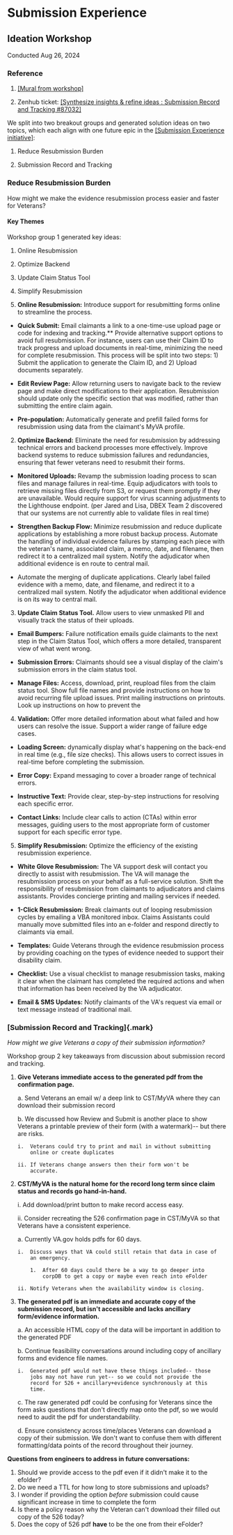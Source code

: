 # **Submission Experience**

## **Ideation Workshop**

Conducted Aug 26, 2024

### Reference

1.  [[Mural from
    workshop]](https://app.mural.co/t/departmentofveteransaffairs9999/m/departmentofveteransaffairs9999/1723818200733/9de0161485d4f357e604dd9e4c7f4dc3e8a9473e?sender=u2d8a66f6d38755bd8c4c6218)

2.  Zenhub ticket: [[Synthesize insights & refine ideas : Submission
    Record and Tracking
    #87032]](https://app.zenhub.com/workspaces/disability-benefits-experience-team-1-63dbdb0a401c4400119d3a44/issues/gh/department-of-veterans-affairs/va.gov-team/87032)

We split into two breakout groups and generated solution ideas on two
topics, which each align with one future epic in the [[Submission
Experience
initiative]](https://github.com/department-of-veterans-affairs/va.gov-team/blob/master/products/disability/526ez/product/feature-briefs/Submission%20Experience.md#5-delivery):

1.  Reduce Resubmission Burden

2.  Submission Record and Tracking

### Reduce Resubmission Burden

How might we make the evidence resubmission process easier and faster
for Veterans?

#### Key Themes

Workshop group 1 generated key ideas:

1.  Online Resubmission

2.  Optimize Backend

3.  Update Claim Status Tool

4.  Simplify Resubmission



1.  **Online Resubmission:** Introduce support for resubmitting forms
    online to streamline the process.

-   **Quick Submit:** Email claimants a link to a one-time-use upload
    page or code for indexing and tracking.\*\* Provide alternative
    support options to avoid full resubmission. For instance, users can
    use their Claim ID to track progress and upload documents in
    real-time, minimizing the need for complete resubmission. This
    process will be split into two steps: 1) Submit the application to
    generate the Claim ID, and 2) Upload documents separately.

-   **Edit Review Page:** Allow returning users to navigate back to the
    review page and make direct modifications to their application.
    Resubmission should update only the specific section that was
    modified, rather than submitting the entire claim again.

-   **Pre-population:** Automatically generate and prefill failed forms
    for resubmission using data from the claimant's MyVA profile.

2.  **Optimize Backend:** Eliminate the need for resubmission by
    addressing technical errors and backend processes more effectively.
    Improve backend systems to reduce submission failures and
    redundancies, ensuring that fewer veterans need to resubmit their
    forms.

-   **Monitored Uploads:** Revamp the submission loading process to scan
    files and manage failures in real-time. Equip adjudicators with
    tools to retrieve missing files directly from S3, or request them
    promptly if they are unavailable. Would require support for virus
    scanning adjustments to the Lighthouse endpoint. (per Jared and Lisa, DBEX Team 2 discovered that our systems are not currently able to validate files in real time) 

-   **Strengthen Backup Flow:** Minimize resubmission and reduce
    duplicate applications by establishing a more robust backup process.
    Automate the handling of individual evidence failures by stamping
    each piece with the veteran's name, associated claim, a memo, date,
    and filename, then redirect it to a centralized mail system. Notify
    the adjudicator when additional evidence is en route to central
    mail.

-   Automate the merging of duplicate applications. Clearly label failed
    evidence with a memo, date, and filename, and redirect it to a
    centralized mail system. Notify the adjudicator when additional
    evidence is on its way to central mail.

3.  **Update Claim Status Tool.** Allow users to view unmasked PII and
    visually track the status of their uploads.

-   **Email Bumpers:** Failure notification emails guide claimants to
    the next step in the Claim Status Tool, which offers a more
    detailed, transparent view of what went wrong.

-   **Submission Errors:** Claimants should see a visual display of the
    claim's submission errors in the claim status tool.

-   **Manage Files:** Access, download, print, reupload files from the
    claim status tool. Show full file names and provide instructions on
    how to avoid recurring file upload issues. Print mailing
    instructions on printouts. Look up instructions on how to prevent
    the

4.  **Validation:** Offer more detailed information about what failed
    and how users can resolve the issue. Support a wider range of
    failure edge cases.

-   **Loading Screen:** dynamically display what's happening on the
    back-end in real time (e.g., file size checks). This allows users to
    correct issues in real-time before completing the submission.

-   **Error Copy:** Expand messaging to cover a broader range of
    technical errors.

-   **Instructive Text:** Provide clear, step-by-step instructions for
    resolving each specific error.

-   **Contact Links:** Include clear calls to action (CTAs) within error
    messages, guiding users to the most appropriate form of customer
    support for each specific error type.

5.  **Simplify Resubmission:** Optimize the efficiency of the existing
    resubmission experience.

-   **White Glove Resubmission:** The VA support desk will contact you
    directly to assist with resubmission. The VA will manage the
    resubmission process on your behalf as a full-service solution.
    Shift the responsibility of resubmission from claimants to
    adjudicators and claims assistants. Provides concierge printing and
    mailing services if needed.

-   **1-Click Resubmission:** Break claimants out of looping
    resubmission cycles by emailing a VBA monitored inbox. Claims
    Assistants could manually move submitted files into an e-folder and
    respond directly to claimants via email.

-   **Templates:** Guide Veterans through the evidence resubmission
    process by providing coaching on the types of evidence needed to
    support their disability claim.

-   **Checklist:** Use a visual checklist to manage resubmission tasks,
    making it clear when the claimant has completed the required actions
    and when that information has been received by the VA adjudicator.

-   **Email & SMS Updates:** Notify claimants of the VA's request via
    email or text message instead of traditional mail.

### **[Submission Record and Tracking]{.mark}**

*How might we give Veterans a copy of their submission information?*

Workshop group 2 key takeaways from discussion about submission record
and tracking.

1.  **Give Veterans immediate access to the generated pdf from the
    confirmation page.**

    a.  Send Veterans an email w/ a deep link to CST/MyVA where they can
        download their submission record

    b.  We discussed how Review and Submit is another place to show
        Veterans a printable preview of their form (with a watermark)--
        but there are risks.

        i.  Veterans could try to print and mail in without submitting
            online or create duplicates
        
        ii. If Veterans change answers then their form won't be
            accurate.

2.  **CST/MyVA is the natural home for the record long term since claim
    status and records go hand-in-hand.**

    i.  Add download/print button to make record access easy.

    ii. Consider recreating the 526 confirmation page in CST/MyVA so
        that Veterans have a consistent experience.

    

    a.  Currently VA.gov holds pdfs for 60 days.

        i.  Discuss ways that VA could still retain that data in case of
            an emergency.
        
            1.  After 60 days could there be a way to go deeper into
                corpDB to get a copy or maybe even reach into eFolder
        
        ii. Notify Veterans when the availability window is closing.

3.  **The generated pdf is an immediate and accurate copy of the
    submission record, but isn't accessible and lacks ancillary
    form/evidence information.**

    a.  An accessible HTML copy of the data will be important in
        addition to the generated PDF

    b.  Continue feasibility conversations around including copy of
        ancillary forms and evidence file names.

        i.  Generated pdf would not have these things included-- those
            jobs may not have run yet-- so we could not provide the
            record for 526 + ancillary+evidence synchronously at this
            time.

    c.  The raw generated pdf could be confusing for Veterans since the
        form asks questions that don\'t directly map onto the pdf, so we
        would need to audit the pdf for understandability.

    d.  Ensure consistency across time/places Veterans can download a
        copy of their submission. We don't want to confuse them with
        different formatting/data points of the record throughout their
        journey.

**Questions from engineers to address in future conversations:**

1. Should we provide access to the pdf even if it didn\'t make it to the efolder?
2. Do we need a TTL for how long to store submissions and uploads?
3. I wonder if providing the option *before* submission could cause significant increase in time to complete the form
4. Is there a policy reason why the Veteran can't download their filled out copy of the 526 today?
5. Does the copy of 526 pdf **have** to be the one from their eFolder? 
